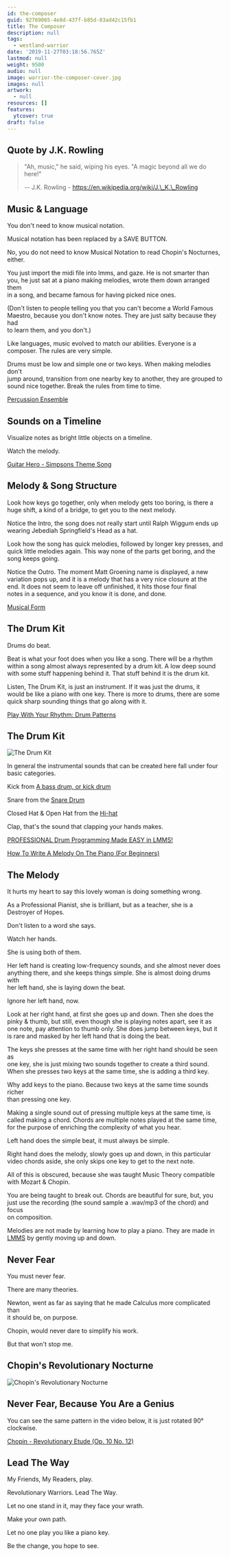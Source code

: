 ```yaml
---
id: the-composer
guid: 92769065-4e8d-437f-b85d-83ad42c15fb1
title: The Composer
description: null
tags:
  - westland-warrior
date: '2019-11-27T03:18:56.765Z'
lastmod: null
weight: 9500
audio: null
image: warrior-the-composer-cover.jpg
images: null
artwork:
  - null
resources: []
features:
  ytcover: true
draft: false
---
```


## Quote by J.K. Rowling

> "Ah, music," he said, wiping his eyes. "A magic beyond all we do here!"
>
> \-- J.K. Rowling - https://en.wikipedia.org/wiki/J.\_K.\_Rowling

## Music & Language

You don't need to know musical notation.

Musical notation has been replaced by a SAVE BUTTON.

No, you do not need to know Musical Notation to read Chopin's Nocturnes,\
either.

You just import the midi file into lmms, and gaze. He is not smarter than\
you, he just sat at a piano making melodies, wrote them down arranged them\
in a song, and became famous for having picked nice ones.

(Don't listen to people telling you that you can't become a World Famous\
Maestro, because you don't know notes. They are just salty because they had\
to learn them, and you don't.)

Like languages, music evolved to match our abilities. Everyone is a\
composer. The rules are very simple.

Drums must be low and simple one or two keys. When making melodies don't\
jump around, transition from one nearby key to another, they are grouped to\
sound nice together. Break the rules from time to time.

[Percussion Ensemble](https://www.youtube.com/watch?v=SYSxOj6W7IQ "Play Video")

## Sounds on a Timeline

Visualize notes as bright little objects on a timeline.

Watch the melody.

[Guitar Hero - Simpsons Theme Song](https://www.youtube.com/watch?v=uGrN6PR44PQ "Play Video")

## Melody & Song Structure

Look how keys go together, only when melody gets too boring, is there a\
huge shift, a kind of a bridge, to get you to the next melody.

Notice the Intro, the song does not really start until Ralph Wiggum ends up\
wearing Jebediah Springfield's Head as a hat.

Look how the song has quick melodies, followed by longer key presses, and\
quick little melodies again. This way none of the parts get boring, and the\
song keeps going.

Notice the Outro. The moment Matt Groening name is displayed, a new\
variation pops up, and it is a melody that has a very nice closure at the\
end. It does not seem to leave off unfinished, it hits those four final\
notes in a sequence, and you know it is done, and done.

[Musical Form](https://www.youtube.com/watch?v=T5wTqFteQVY "Play Video")

## The Drum Kit

Drums do beat.

Beat is what your foot does when you like a song. There will be a rhythm\
within a song almost always represented by a drum kit. A low deep sound\
with some stuff happening behind it. That stuff behind it is the drum kit.

Listen, The Drum Kit, is just an instrument. If it was just the drums, it\
would be like a piano with one key. There is more to drums, there are some\
quick sharp sounding things that go along with it.

[Play With Your Rhythm: Drum Patterns](https://www.youtube.com/watch?v=tm2BgO1VaRY "Play Video")

## The Drum Kit

![The Drum Kit](files/drumkit.jpg)

In general the instrumental sounds that can be created here fall under four\
basic categories.

Kick from [A bass drum, or kick drum](https://en.wikipedia.org/wiki/Bass_drum)

Snare from the [Snare Drum](https://en.wikipedia.org/wiki/Snare_drum)

Closed Hat & Open Hat from the [Hi-hat](https://en.wikipedia.org/wiki/Hi-hat)

Clap, that's the sound that clapping your hands makes.

[PROFESSIONAL Drum Programming Made EASY in LMMS!](https://www.youtube.com/watch?v=EY62kFvlbFg "Play Video")

[How To Write A Melody On The Piano (For Beginners)](https://www.youtube.com/watch?v=AvxevjgKBfo "Play Video")

## The Melody

It hurts my heart to say this lovely woman is doing something wrong.

As a Professional Pianist, she is brilliant, but as a teacher, she is a\
Destroyer of Hopes.

Don't listen to a word she says.

Watch her hands.

She is using both of them.

Her left hand is creating low-frequency sounds, and she almost never does\
anything there, and she keeps things simple. She is almost doing drums with\
her left hand, she is laying down the beat.

Ignore her left hand, now.

Look at her right hand, at first she goes up and down. Then she does the\
pinky & thumb, but still, even though she is playing notes apart, see it as\
one note, pay attention to thumb only. She does jump between keys, but it\
is rare and masked by her left hand that is doing the beat.

The keys she presses at the same time with her right hand should be seen as\
one key, she is just mixing two sounds together to create a third sound.\
When she presses two keys at the same time, she is adding a third key.

Why add keys to the piano. Because two keys at the same time sounds richer\
than pressing one key.

Making a single sound out of pressing multiple keys at the same time, is\
called making a chord. Chords are multiple notes played at the same time,\
for the purpose of enriching the complexity of what you hear.

Left hand does the simple beat, it must always be simple.

Right hand does the melody, slowly goes up and down, in this particular\
video chords aside, she only skips one key to get to the next note.

All of this is obscured, because she was taught Music Theory compatible\
with Mozart & Chopin.

You are being taught to break out. Chords are beautiful for sure, but, you\
just use the recording (the sound sample a .wav/mp3 of the chord) and focus\
on composition.

Melodies are not made by learning how to play a piano. They are made in\
[LMMS](https://lmms.io/) by gently moving up and down.

## Never Fear

You must never fear.

There are many theories.

Newton, went as far as saying that he made Calculus more complicated than\
it should be, on purpose.

Chopin, would never dare to simplify his work.

But that won't stop me.

## Chopin's Revolutionary Nocturne

![Chopin's Revolutionary Nocturne](files/nocturne.png)

## Never Fear, Because You Are a Genius

You can see the same pattern in the video below, it is just rotated 90°\
clockwise.

[Chopin - Revolutionary Etude (Op. 10 No. 12)](https://www.youtube.com/watch?v=g1uLrHq9TDg "Play Video")

## Lead The Way

My Friends, My Readers, play.

Revolutionary Warriors. Lead The Way.

Let no one stand in it, may they face your wrath.

Make your own path.

Let no one play you like a piano key.

Be the change, you hope to see.
